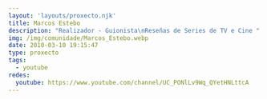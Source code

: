 ```yaml
---
layout: 'layouts/proxecto.njk'
title: Marcos Estebo
description: "Realizador - Guionista\nReseñas de Series de TV e Cine "
img: /img/comunidade/Marcos_Estebo.webp
date: 2010-03-10 19:15:47
type: proxecto
tags:
  - youtube
redes:
  youtube: https://www.youtube.com/channel/UC_PONlLv9Wq_QYetHNLttcA
---
```

